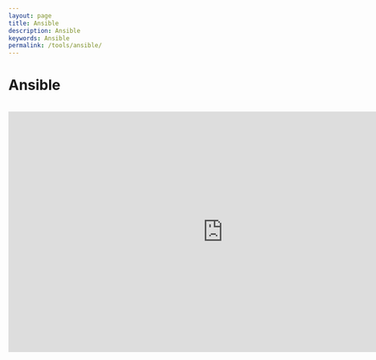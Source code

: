 ```yaml
---
layout: page
title: Ansible
description: Ansible
keywords: Ansible
permalink: /tools/ansible/
---
```


# Ansible

<br/>

<div align="center">
    <iframe width="853" height="480" src="https://www.youtube.com/embed/Ck1SGolr6GI" title="YouTube video player" frameborder="0" allow="accelerometer; autoplay; clipboard-write; encrypted-media; gyroscope; picture-in-picture" allowfullscreen></iframe>
</div>
